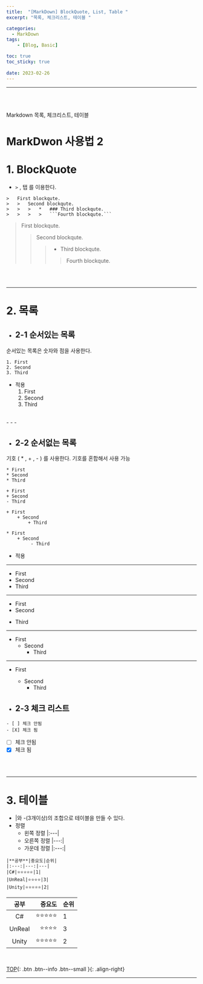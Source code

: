 ```yaml
---
title:  "[MarkDown] BlockQuote, List, Table "
excerpt: "목록, 체크리스트, 테이블 "

categories:
  - MarkDown
tags:
    - [Blog, Basic]

toc: true
toc_sticky: true
 
date: 2023-02-26
---
```

- - -
<br><br>

Markdown 목록, 체크리스트, 테이블  

# MarkDwon 사용법 2

#   1. BlockQuote

*   `>` , 탭 를 이용한다.
```
>   First blockqute.
>   >   Second blockqute.
>   >   >   *   ### Third blockqute.
>   >   >   >   ```Fourth blockqute.```
```

>   First blockqute.
>   >   Second blockqute.
>   >   >   *   Third blockqute.
>   >   >   >   Fourth blockqute.

<br><br>
- - -

#   2. 목록
*   ##  2-1 순서있는 목록 
순서있는 목록은 숫자와 점을 사용한다.
```
1. First
2. Second
3. Third
```

* 적용
    1. First
    2. Second
    3. Third
<br>  
- - -

*   ##    2-2 순서없는 목록
기호 ( * , + , - ) 를 사용한다. 기호를 혼합해서 사용 가능  

```
* First
* Second
* Third  

+ First
+ Second
- Third  

+ First
    + Second
        + Third  

* First
    + Second
         - Third  
```

* 적용  

- - -

*   First
*   Second
*   Third  

- - -
+ First
+ Second
- Third  

- - -
* First
    * Second
        * Third   

- - -
* First
    + Second
        - Third  

*   ##    2-3 체크 리스트  

```
- [ ] 체크 안됨
- [X] 체크 됨  
```

- [ ] 체크 안됨
- [X] 체크 됨

<br><br>
- - -


#   3.  테이블  
*   |와 -(3개이상)의 조합으로 테이블을 만들 수 있다.
*   정렬
    *   왼쪽 정렬 |:---|
    *   오른쪽 정렬 |---:|
    *   가운데 정렬 |:---:|  

```
|**공부**|중요도|순위|
|:---:|---:|---|
|C#|⭐⭐⭐⭐⭐|1|
|UnReal|⭐⭐⭐⭐|3|
|Unity|⭐⭐⭐⭐⭐|2|
```  

|**공부**|중요도|순위|
|:---:|---:|---|
|C#|⭐⭐⭐⭐⭐|1|
|UnReal|⭐⭐⭐⭐|3|
|Unity|⭐⭐⭐⭐⭐|2|  

<br>

[TOP](#){: .btn .btn--info .btn--small }{: .align-right}
<br>
- - -

